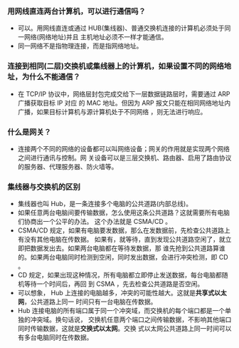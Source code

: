 
### 用网线直连两台计算机，可以进行通信吗？
- 可以。用网线直连或通过 HUB(集线器)、普通交换机连接的计算机必须处于同一网络(网络地址)并且
  主机地址必须不一样才能通信。
- 同一网络不是指物理连接，而是指网络地址。

### 连接到相同(二层)交换机或集线器上的计算机，如果设置不同的网络地址，为什么不能通信？
- 在 TCP/IP 协议中，网络层封包完成交给下一层数据链路层时，需要通过 ARP 广播获取目标 IP 对应
  的 MAC 地址。但因为 ARP 报文只能在相同网络地址内广播，如果目标计算机与源计算机处于不同网络
  ，则无法进行响应。
    
### 什么是网关？
- 连接两个不同的网络的设备都可以叫网络设备；网关的作用就是实现两个网络之间进行通讯与控制。网
  关设备可以是三层交换机、路由器、启用了路由协议的服务器、代理服务器、防火墙等。
  
### 集线器与交换机的区别
- 集线器也叫 Hub，是一条连接多个电脑的公共道路(内部总线)。
- 如果任意两台电脑间要传输数据，怎么使用这条公共道路？这就需要所有电脑们协商出一个公平的办法。
  这个办法就是 CSMA/CD 。
- CSMA/CD 规定，如果有电脑要发数据，那么在发数据前，先检查公共道路上有没有其他电脑在传数据。
  如果有，就等待，直到发现公共道路空闲了，就立即把数据发出去。如果两台电脑都在等待发数据，那
  谁先抢到公共道路算谁的。如果两台电脑同时检测到空闲，同时发出数据，会进行冲突检测，即 CD 。
- CD 规定，如果出现这种情况，所有电脑都立即停止发送数据，每台电脑都随机等待一个时间后，再回
  到 CSMA ，先去检查公共道路是否空闲。
- 可以想象， Hub 上连接的电脑越多，冲突的可能性越大。这就是**共享式以太网**，公共道路上同一
  时间只有一台电脑在传数据。
- Hub 连接电脑的所有端口属于同一个冲突域，而交换机的每个端口都是一个单独的冲突域。换句话说，
  交换机任意两个端口之间传输数据，不影响其他端口同时传输数据，这就是**交换式以太网**。交换
  式以太网公共道路上同一时间可以有多台电脑同时在传数据。
